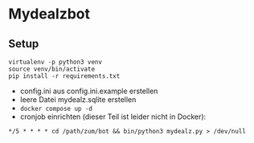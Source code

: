 # Mydealzbot

## Setup

```
virtualenv -p python3 venv
source venv/bin/activate
pip install -r requirements.txt
```

* config.ini aus config.ini.example erstellen
* leere Datei mydealz.sqlite erstellen
* `docker compose up -d`
* cronjob einrichten (dieser Teil ist leider nicht in Docker): 
```
*/5 * * * * cd /path/zum/bot && bin/python3 mydealz.py > /dev/null
```
